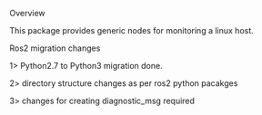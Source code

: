 Overview

This package provides generic nodes for monitoring a linux host. 

Ros2 migration changes

1> Python2.7 to Python3 migration done.

2> directory structure changes as per ros2 python pacakges

3> changes for creating diagnostic_msg required
